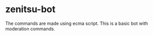 # zenitsu-bot
The commands are made using ecma script.
This is a basic bot with moderation commands. 
